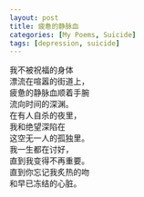```yaml
---
layout: post
title: 疲惫的静脉血
categories: [My Poems, Suicide]
tags: [depression, suicide]
---
```


我不被祝福的身体  
漂流在喧嚣的街道上，  
疲惫的静脉血顺着手腕  
流向时间的深渊。  
在有人自杀的夜里，  
我和绝望深陷在  
这空无一人的孤独里。  
我一生都在讨好，  
直到我变得不再重要。  
直到你忘记我炙热的吻  
和早已冻结的心脏。  

